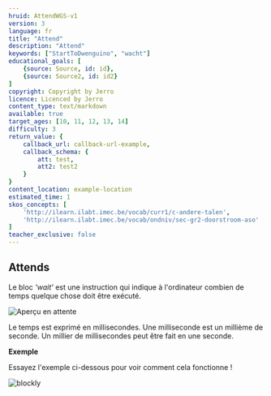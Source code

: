 ```yaml
---
hruid: AttendWGS-v1
version: 3
language: fr
title: "Attend"
description: "Attend"
keywords: ["StartToDwenguino", "wacht"]
educational_goals: [
    {source: Source, id: id}, 
    {source: Source2, id: id2}
]
copyright: Copyright by Jerro
licence: Licenced by Jerro
content_type: text/markdown
available: true
target_ages: [10, 11, 12, 13, 14]
difficulty: 3
return_value: {
    callback_url: callback-url-example,
    callback_schema: {
        att: test,
        att2: test2
    }
}
content_location: example-location
estimated_time: 1
skos_concepts: [
    'http://ilearn.ilabt.imec.be/vocab/curr1/c-andere-talen', 
    'http://ilearn.ilabt.imec.be/vocab/ondniv/sec-gr2-doorstroom-aso'
]
teacher_exclusive: false
---
```

## Attends

Le bloc *'wait'* est une instruction qui indique à l'ordinateur combien de temps quelque chose doit être exécuté.

![](embed/Image1.png "Aperçu en attente")

Le temps est exprimé en millisecondes. Une milliseconde est un millième de seconde. Un millier de millisecondes peut être fait en une seconde.

**Exemple**

Essayez l'exemple ci-dessous pour voir comment cela fonctionne !

![blockly](@learning-object/WAIT1-v1/nl/3)
